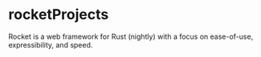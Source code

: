 # rocketProjects
 
Rocket is a web framework for Rust (nightly) with a focus on ease-of-use, expressibility, and speed. 